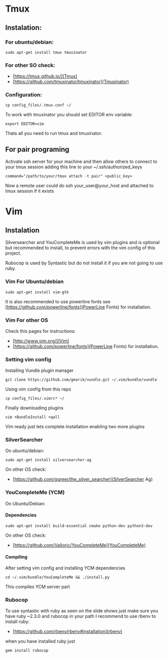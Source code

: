 # Tmux

## Instalation:

### For ubuntu/debian:

```
sudo apt-get install tmux tmuxinator
```

### For other SO check:
- [https://tmux.github.io/](Tmux)
- [https://github.com/tmuxinator/tmuxinator](Tmuxinator)



### Configuration:

```
cp config_files/.tmux.conf ~/
```

To work with tmuxinator you should set EDITOR env variable:

```
export EDITOR=vim
```

Thats all you need to run tmux and tmuxinator.


## For pair programing

Activate ssh server for your machine and then allow others
to connect to your tmux session adding this line to your ~/.ssh/authorized_keys


```
command="/path/to/your/tmux attach -t pair" <public_key>
```

Now a remote user could do ssh your_user@your_host and attached to tmux session if it exists

# Vim

## Instalation

Silversearcher and YouCompleteMe is used by vim plugins and is optional but recommended to install,
to prevent errors with the vim config of this project.

Rubocop is used by Syntastic but do not install it if you are not going to use ruby.


### Vim For Ubuntu/debian

```
sudo apt-get install vim-gtk
```

It is also recommended to use powerline fonts see
[https://github.com/powerline/fonts](PowerLine Fonts) for installation.

### Vim For other OS

Check this pages for instructions:
- [http://www.vim.org/](Vim)
- [https://github.com/powerline/fonts](PowerLine Fonts) for installation.

### Setting vim config

Installing Vundle plugin manager
```
git clone https://github.com/gmarik/vundle.git ~/.vim/bundle/vundle
```

Using vim config from this repo
```
cp config_files/.vimrc* ~/
```

Finally downloading plugins
```
vim +BundleInstall +qall
```

Vim ready just lets complete installation enabling two more plugins


### SilverSearcher

On ubuntu/debian:

```
sudo apt-get install silversearcher-ag
```

On other OS check:
- [https://github.com/ggreer/the_silver_searcher](SilverSearcher Ag)


### YouCompleteMe (YCM)

On Ubuntu/Debian:

#### Dependencies
```
sudo apt-get install build-essential cmake python-dev python3-dev
```

On other OS check:
- [https://github.com/Valloric/YouCompleteMe](YouCompleteMe)


#### Compiling

After setting vim config and installing YCM dependencies
```
cd ~/.vim/bundle/YouCompleteMe && ./install.py
```

This compiles YCM server part

### Rubocop

To use syntastic with ruby as seen on the slide shows
just make sure you have ruby ~2.3.0 and rubocop in your path
I recommend to use rbenv to install ruby:

- [https://github.com/rbenv/rbenv#installation](rbenv)

when you have installed ruby just
```
gem install rubocop
```
